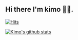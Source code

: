 ## Hi there I'm kimo 🖤❕.


[![Hits](https://hits.seeyoufarm.com/api/count/incr/badge.svg?url=https%3A%2F%2Fgithub.com%2FANL0KE&count_bg=%231EE510&title_bg=%23555555&icon=&icon_color=%23931414&title=account+views&edge_flat=false)](https://hits.seeyoufarm.com)


[![Kimo's github stats](https://github-readme-stats.vercel.app/api?username=ANL0KE&show_icons=true&theme=cobalt&count_private=true)](https://github.com/ANL0KE)

<!--
<p><img align="left" src="https://github-readme-stats.vercel.app/api/top-langs?username=ANL0KE&show_icons=true&theme=tokyonight&locale=en&layout=compact" alt="ANL0KE" /></p>

**ANL0KE/ANL0KE** is a ✨ _special_ ✨ repository because its `README.md` (this file) appears on your GitHub profile.

Here are some ideas to get you started:

- 🔭 I’m currently working on ...
- 🌱 I’m currently learning ...
- 👯 I’m looking to collaborate on ...
- 🤔 I’m looking for help with ...
- 💬 Ask me about ...
- 📫 How to reach me: ...
- 😄 Pronouns: ...
- ⚡ Fun fact: ...
-->
